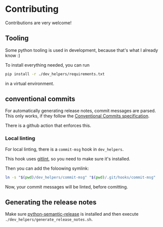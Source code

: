 # Contributing

Contributions are very welcome!

## Tooling
Some python tooling is used in development, because that's what I already know :)

To install everything needed, you can run

```bash
pip install -r ./dev_helpers/requirements.txt
```

in a virtual environment.

## conventional commits
For automatically generating release notes, commit messages are parsed. This only works, if they follow the
[Conventional Commits specification](https://www.conventionalcommits.org/en/v1.0.0/).

There is a github action that enforces this.

### Local linting
For local linting, there is a `commit-msg` hook in `dev_helpers`.

This hook uses [gitlint](https://github.com/jorisroovers/gitlint), so you need to make sure it's installed.

Then you can add the foloowing symlink:

```bash
ln -s "$(pwd)/dev_helpers/commit-msg" "$(pwd)/.git/hooks/commit-msg"
```

Now, your commit messages will be linted, before comitting.

## Generating the release notes
Make sure [python-semantic-release](https://github.com/relekang/python-semantic-release) is
installed and then execute `./dev_helpers/generate_release_notes.sh`.
